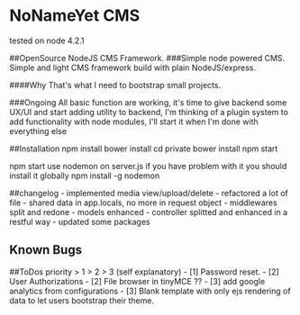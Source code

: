 # NoNameYet CMS
tested on node 4.2.1

##OpenSource NodeJS CMS Framework.
###Simple node powered CMS.
Simple and light CMS framework build with plain NodeJS/express.

####Why
That's what I need to bootstrap small projects.

###Ongoing
All basic function are working, it's time to give backend some UX/UI and start adding utility to backend, I'm thinking of a plugin system to add functionality with node modules, I'll start it when I'm done with everything else

##Installation
	npm install
	bower install
	cd private
	bower install
	npm start

npm start use nodemon on server.js if you have problem with it you should install it globally
	npm install -g nodemon

##changelog
	- implemented media view/upload/delete
	- refactored a lot of file
	- shared data in app.locals, no more in request object
	- middlewares split and redone
	- models enhanced
	- controller splitted and enhanced in a restful way
	- updated some packages

## Known Bugs

##ToDos
	priority > 1 > 2 > 3 (self explanatory)
	- [1] Password reset.
	- [2] User Authorizations
	- [2] File browser in tinyMCE ??
	- [3] add google analytics from configurations
	- [3] Blank template with only ejs rendering of data to let users bootstrap their theme.